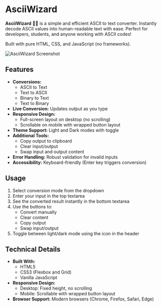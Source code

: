 # AsciiWizard

**AsciiWizard** 🧙‍♂️ is a simple and efficient ASCII to text converter. Instantly decode ASCII values into human-readable text with ease. Perfect for developers, students, and anyone working with ASCII codes!

Built with pure HTML, CSS, and JavaScript (no frameworks).

![AsciiWizard Screenshot](https://github.com/user-attachments/assets/08de8cc8-1a9c-4fb8-bbdf-25eab7932b3d)

## Features

- **Conversions:**
  - ASCII to Text
  - Text to ASCII
  - Binary to Text
  - Text to Binary
- **Live Conversion:** Updates output as you type
- **Responsive Design:**
  - Full-screen layout on desktop (no scrolling)
  - Scrollable on mobile with wrapped button layout
- **Theme Support:** Light and Dark modes with toggle
- **Additional Tools:**
  - Copy output to clipboard
  - Clear input/output
  - Swap input and output content
- **Error Handling:** Robust validation for invalid inputs
- **Accessibility:** Keyboard-friendly (Enter key triggers conversion)

## Usage

1. Select conversion mode from the dropdown
2. Enter your input in the top textarea
3. See the converted result instantly in the bottom textarea
4. Use the buttons to:
   - Convert manually
   - Clear content
   - Copy output
   - Swap input/output
5. Toggle between light/dark mode using the icon in the header

## Technical Details

- **Built With:**
  - HTML5
  - CSS3 (Flexbox and Grid)
  - Vanilla JavaScript
- **Responsive Design:**
  - Desktop: Fixed height, no scrolling
  - Mobile: Scrollable with wrapped button layout
- **Browser Support:** Modern browsers (Chrome, Firefox, Safari, Edge)

